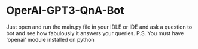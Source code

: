 # OperAI-GPT3-QnA-Bot
Just open and run the main.py file in your IDLE or IDE and ask a question to bot and see how fabulously it answers your queries.
P.S. You must have 'openai' module installed on python
